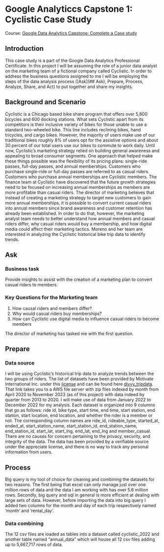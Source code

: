 # Google Analyticcs Capstone 1: Cyclistic Case Study
Course: [Google Data Analytics Capstone: Complete a Case study](https://www.coursera.org/learn/google-data-analytics-capstone)

## Introduction
This case study is a part of the Google Data Analytics Professional Certificate. In this project I will be assuming the role of a junior data analyst on the marketing team of a fictional company called Cyclistic. In order to address the business questions assigned to me I will be employing the steps of the data analysis process ([Ask](## Ask), Prepare, Process, Analyze, Share, and Act) to put together and share my insights. 
## Background and Scenario 
Cyclistic is a Chicago based bike share program that offers over 5,800 bicycles and 600 docking stations. What sets Cyclistic apart from its competitors is their inclusive variety of bikes for those unable to use a standard two-wheeled bike. This line includes reclining bikes, hand tricycles, and cargo bikes. However, the majority of users make use of our traditional bikes roughly 8% of users opt for the assistive options and about 30 percent of our total users use our bikes to commute to work daily. 
Until now, Cyclistic’s marketing strategy relied on building general awareness and appealing to broad consumer segments. One approach that helped make these things possible was the flexibility of its pricing plans: single-ride passes, full-day passes, and annual memberships. Customers who purchase single-ride or full-day passes are referred to as casual riders. Customers who purchase annual memberships are Cyclistic members. 
The finance team at Cyclistic have discovered that the future growth strategies need to be focused on increasing annual memberships as members are more profitable than casual riders. The director of marketing believes that instead of creating a marketing strategy to target new customers to gain more annual memberships, it is possible to convert current casual riders into annual members since brand awareness and customer retention has already been established. 
In order to do that, however, the marketing analyst team needs to better understand how annual members and casual riders differ, why casual riders would buy a membership, and how digital media could affect their marketing tactics. Moreno and her team are interested in analyzing the Cyclistic historical bike trip data to identify trends. 
## Ask 
### Business task 
Provide insights to assist with the creation of a marketing plan to convert casual riders to members.
### Key Questions for the Marketing team 
1. How causal riders and members differ?
1. Why would casual riders buy memberships?
1. How can Cyclistic use digital media to influence casual riders to become members
   
The director of marketing has tasked me with the first question. 
## Prepare 
### Data source 
I will be using Cyclistic’s historical trip data to analyze trends between the two groups of riders. The list of datasets have been provided by Motivate International Inc. under this [license](https://divvybikes.com/data-license-agreement) and can be found here [divvy_tripdata](https://divvy-tripdata.s3.amazonaws.com/index.html). That link takes you to a AWS file server with zip files indexed by month from April 2020 to November 2023 (as of this project) with data indeed by quarter from 2013 to 2020. I will make use of data from January 2022 to December 2022 for my analysis. Each dataset is organized into 9 columns that go as follows: ride id, bike type, start time, end time, start station, end station, start location, end location, and whether the rider is a member or not. The corresponding column names are ride_id, rideable_type, started_at, ended_at, start_station_name, start_station_id, end_station_name, end_station_id, start_lat, start_lng, end_lat, end_lng and member_casual. There are no causes for concern pertaining to the privacy, security, and integrity of the data. The data has been provided by a verifiable source under the appreciate license, and there is no way to track any personal information from users. 
## Process 
Big query is my tool of choice for cleaning and combining the datasets for two reasons. The first being that excel can only manage just over one million rows of data and the data I am working with has over 5.6 million rows. Secondly, big query and sql in general is more efficient at dealing with large sets of data. However, before importing the data into big query I added two columns for the month and day of each trip respectively named ‘month’ and ‘rental_day’. 
### Data combining 
The 12 csv files are loaded as tables into a dataset called cyclistic_2022 and another table named “annual_data” which will house all 12 csv files adding up to 5,667,717 rows of data. 
